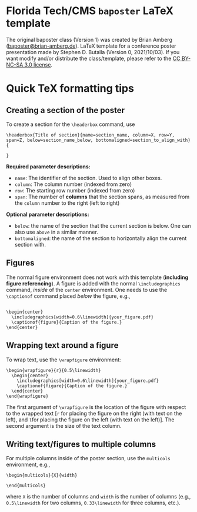 # Florida Tech/CMS `baposter` LaTeX template
The original baposter class (Version 1) was created by Brian Amberg (baposter@brian-amberg.de). LaTeX template for a conference poster
presentation made by Stephen D. Butalla (Version 0, 2021/10/03). If you want modify and/or distribute the class/template,
please refer to the [CC BY-NC-SA 3.0 license](http://creativecommons.org/licenses/by-nc-sa/3.0/).

# Quick TeX formatting tips

## Creating a section of the poster
 To create a section for the `\headerbox` command, use
 ```
\headerbox{Title of section}{name=section_name, column=X, row=Y, span=Z, below=section_name_below, bottomaligned=section_to_align_with}{

}
```
**Required parameter descriptions:**

* `name`: The identifier of the section. Used to align other boxes.
* `column`: The column number (indexed from zero)
* `row`: The starting row number (indexed from zero)
* `span`: The number of **columns** that the section spans, as measured from the `column` number to the right (left to right)

**Optional parameter descriptions:**
* `below`: the name of the section that the current section is below. One can also use `above` in a similar manner.
* `bottomaligned`: the name of the section to horizontally align the current section with.

## Figures
The normal figure environment does not work with this template (**including figure referencing**). A figure is added with the normal `\includegraphics`
command, *inside* of the `center` environment. One needs to use the `\captionof` command placed *below* the figure, e.g.,

```

\begin{center}
  \includegraphics[width=0.6\linewidth]{your_figure.pdf}
  \captionof{figure}{Caption of the figure.}
\end{center}
```

## Wrapping text around a figure
To wrap text, use the `\wrapfigure` environment:

```
\begin{wrapfigure}{r}{0.5\linewidth}
  \begin{center}
    \includegraphics[width=0.6\linewidth]{your_figure.pdf}
    \captionof{figure}{Caption of the figure.}
  \end{center}
\end{wrapfigure}
```
The first argument of `\wrapfigure` is the location of the figure with respect to the wrapped text [`r` for placing the figure on the right (with text on the left),
and `l`for placing the figure on the left (with text on the left)]. The second argument is the size of the text column.

## Writing text/figures to multiple columns
For multiple columns inside of the poster section, use the `multicols` environment, e.g.,

```
\begin{multicols}{X}{width}

\end{multicols}
```
where `X` is the number of columns and `width` is the number of columns (e.g., `0.5\linewidth` for two columns, `0.33\linewidth` for three columns, etc.).
